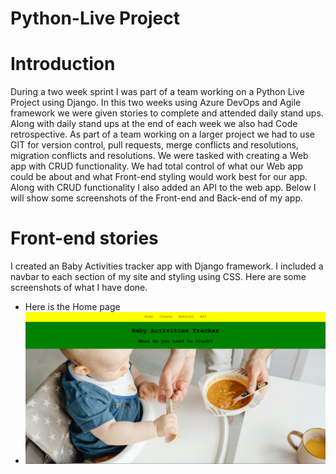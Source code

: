 # Python-Live Project
 
# Introduction 
 During a two week sprint I was part of a team working on a Python Live Project using Django. In this two weeks using Azure DevOps and Agile framework we were given stories to complete and attended daily stand ups. Along with daily stand ups at the end of each week we also had Code retrospective. As part of a team working on a larger project we had to use GIT for version control, pull requests, merge conflicts and resolutions, migration conflicts and resolutions. We were tasked with creating a Web app with CRUD functionality. We had total control of what our Web app could be about and what Front-end styling would work best for our app. Along with CRUD functionality I also added an API to the web app. Below I will show some screenshots of the Front-end and Back-end of my app.

# Front-end stories
 I created an Baby Activities tracker app with Django framework. I included a navbar to each section of my site and styling using CSS. Here are some screenshots of what I have done.

 - Here is the Home page
 - ![ Home page image ](https://github.com/Neomonkey1/Python-Live-Project/blob/main/screenshots/LPJ-Homepage.png)
